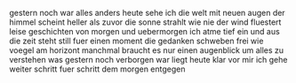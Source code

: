 gestern
noch
war
alles
anders
heute
sehe
ich
die
welt
mit
neuen
augen
der
himmel
scheint
heller
als
zuvor
die
sonne
strahlt
wie
nie
der
wind
fluestert
leise
geschichten
von
morgen
und
uebermorgen
ich
atme
tief
ein
und
aus
die
zeit
steht
still
fuer
einen
moment
die
gedanken
schweben
frei
wie
voegel
am
horizont
manchmal
braucht
es
nur
einen
augenblick
um
alles
zu
verstehen
was
gestern
noch
verborgen
war
liegt
heute
klar
vor
mir
ich
gehe
weiter
schritt
fuer
schritt
dem
morgen
entgegen